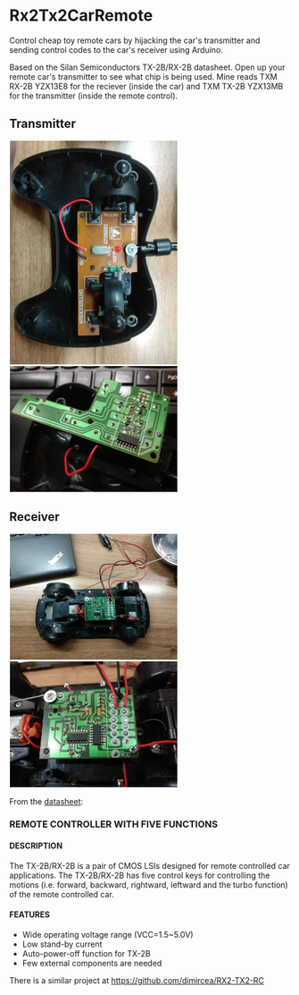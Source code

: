 # Rx2Tx2CarRemote
Control cheap toy remote cars by hijacking the car's transmitter and sending control codes to the car's receiver using Arduino.

Based on the Silan Semiconductors TX-2B/RX-2B datasheet. Open up your remote car's transmitter to see what chip is being used. Mine reads TXM RX-2B YZX13E8 for the reciever (inside the car) and TXM TX-2B YZX13MB for the transmitter (inside the remote control).

## Transmitter
<img src="images/IMG_20200530_234932.jpg" width="300px" hspace="1em" />
<img src="images/IMG_20200530_235306.jpg" width="300px" hspace="1em" />

## Receiver
<img src="images/IMG_20200531_001246.jpg" width="300px" hspace="1em" />
<img src="images/IMG_20200531_001326.jpg" width="300px" hspace="1em" />

From the [datasheet](datasheet/TX-2B.pdf):

### REMOTE CONTROLLER WITH FIVE FUNCTIONS 

#### DESCRIPTION
The TX-2B/RX-2B is a pair of CMOS LSIs designed for remote controlled car applications. The TX-2B/RX-2B has five control keys for controlling the motions (i.e. forward, backward, rightward, leftward and the turbo function) of the remote controlled car.

#### FEATURES
- Wide operating voltage range (VCC=1.5~5.0V)
- Low stand-by current
- Auto-power-off function for TX-2B
- Few external components are needed

There is a similar project at https://github.com/dimircea/RX2-TX2-RC

